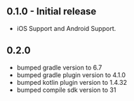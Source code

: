 ## 0.1.0 - Initial release

* iOS Support and Android Support.

## 0.2.0 

* bumped gradle version to 6.7
* bumped gradle plugin version to 4.1.0
* bumped kotlin plugin version to 1.4.32
* bumped compile sdk version to 31
